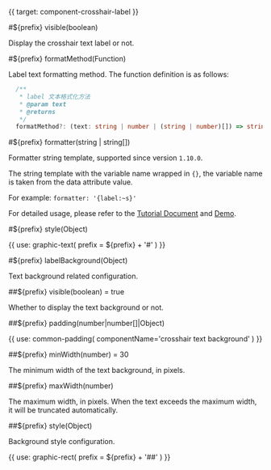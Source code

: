 {{ target: component-crosshair-label }}

<!-- ICrosshairLabelSpec -->

#${prefix} visible(boolean)

Display the crosshair text label or not.

#${prefix} formatMethod(Function)

Label text formatting method. The function definition is as follows:

```ts
  /**
   * label 文本格式化方法
   * @param text
   * @returns
   */
  formatMethod?: (text: string | number | (string | number)[]) => string | string[];
```

#${prefix} formatter(string | string[])

Formatter string template, supported since version `1.10.0`.

The string template with the variable name wrapped in `{}`, the variable name is taken from the data attribute value.

For example: `formatter: '{label:~s}'`

For detailed usage, please refer to the [Tutorial Document](/vchart/guide/tutorial_docs/Chart_Plugins/Formatter) and [Demo](/vchart/demo/label/label-formatter).

#${prefix} style(Object)

{{ use: graphic-text(
  prefix = ${prefix} + '#'
) }}

#${prefix} labelBackground(Object)

Text background related configuration.

##${prefix} visible(boolean) = true

Whether to display the text background or not.

##${prefix} padding(number|number[]|Object)

{{ use: common-padding(
  componentName='crosshair text background'
) }}

##${prefix} minWidth(number) = 30

The minimum width of the text background, in pixels.

##${prefix} maxWidth(number)

The maximum width, in pixels. When the text exceeds the maximum width, it will be truncated automatically.

##${prefix} style(Object)

Background style configuration.

{{ use: graphic-rect(
  prefix = ${prefix} + '##'
) }}

